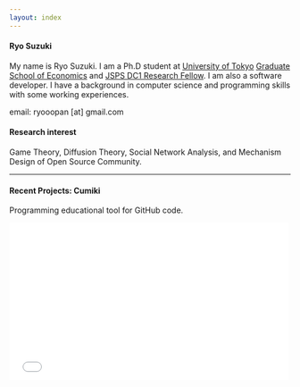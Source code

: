 ```yaml
---
layout: index
---
```


#### Ryo Suzuki

My name is Ryo Suzuki.
I am a Ph.D student at [University of Tokyo](http://www.u-tokyo.ac.jp/en/) [Graduate School of Economics](http://www.e.u-tokyo.ac.jp/index-e.html) and [JSPS DC1 Research Fellow](http://www.jsps.go.jp/english/index.html).
I am also a software developer.
I have a background in computer science and programming skills with some working experiences.

email: ryooopan [at] gmail.com


#### Research interest 


Game Theory, Diffusion Theory, Social Network Analysis, and Mechanism Design of Open Source Community.


---

#### Recent Projects: Cumiki

Programming educational tool for GitHub code.

<iframe src="//player.vimeo.com/video/80601209" width="500" height="281" frameborder="0" webkitallowfullscreen mozallowfullscreen allowfullscreen></iframe> 
